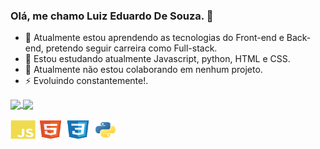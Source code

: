 ### Olá, me chamo Luiz Eduardo De Souza. 👋

- 🔭 Atualmente estou aprendendo as tecnologias do Front-end e Back-end, pretendo seguir carreira como Full-stack.
- 🌱 Estou estudando atualmente Javascript, python, HTML e CSS.
- 👯 Atualmente não estou colaborando em nenhum projeto.
- ⚡ Evoluindo constantemente!.

<a href="https://github.com/Luizedu10s">
<img height="180rem" align="center" src="https://github-readme-stats-sigma-five.vercel.app/api?username=Luizedu10s&show_icons=true&theme=dracula&include_all_commits=true&count_private=true"/>
</a>
<a href="https://github.com/Luizedu10s">
  <img height="180rem" align="center" src="https://github-readme-stats-sigma-five.vercel.app/api/top-langs/?username=Luizedu10s&layout=compact&langs_count=7&theme=dracula" />
</a>
  <div style="display: inline_block"><br>
  <img align="center" alt="Luiz-Js" height="30" width="40" src="https://raw.githubusercontent.com/devicons/devicon/master/icons/javascript/javascript-plain.svg">
  <img align="center" alt="Luiz-HTML" height="30" width="40" src="https://raw.githubusercontent.com/devicons/devicon/master/icons/html5/html5-original.svg">
  <img align="center" alt="Luiz-CSS" height="30" width="40" src="https://raw.githubusercontent.com/devicons/devicon/master/icons/css3/css3-original.svg">
  <img align="center" alt="Luiz-Python" height="30" width="40" src="https://raw.githubusercontent.com/devicons/devicon/master/icons/python/python-original.svg">
